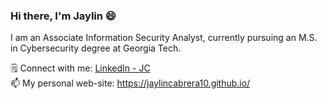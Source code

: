 ### Hi there, I'm Jaylin 😄

I am an Associate Information Security Analyst, currently pursuing an M.S. in Cybersecurity degree at Georgia Tech. 

🗒️ Connect with me: <a href="https://www.linkedin.com/jaylincabrera10/" target="_blank">LinkedIn - JC </a> <br /> 
📫 My personal web-site: https://jaylincabrera10.github.io/

<!--

Here are some ideas to get you started:

- 🔭 I’m currently working on ...
- 🌱 I’m currently learning ...
- 👯 I’m looking to collaborate on ...
- 🤔 I’m looking for help with ...
- 💬 Ask me about ...
- 📫 How to reach me: ...
- 😄 Pronouns: ...
- ⚡ Fun fact: ...
-->

